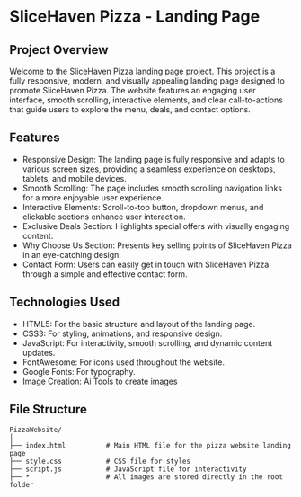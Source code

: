 # SliceHaven Pizza - Landing Page

## Project Overview

Welcome to the SliceHaven Pizza landing page project. This project is a fully responsive, modern, and visually appealing landing page designed to promote SliceHaven Pizza.
The website features an engaging user interface, smooth scrolling, interactive elements, and clear call-to-actions that guide users to explore the menu, deals, and contact options.

## Features

- Responsive Design: The landing page is fully responsive and adapts to various screen sizes, providing a seamless experience on desktops, tablets, and mobile devices.
- Smooth Scrolling: The page includes smooth scrolling navigation links for a more enjoyable user experience.
- Interactive Elements: Scroll-to-top button, dropdown menus, and clickable sections enhance user interaction.
- Exclusive Deals Section: Highlights special offers with visually engaging content.
- Why Choose Us Section: Presents key selling points of SliceHaven Pizza in an eye-catching design.
- Contact Form: Users can easily get in touch with SliceHaven Pizza through a simple and effective contact form.

## Technologies Used

- HTML5: For the basic structure and layout of the landing page.
- CSS3: For styling, animations, and responsive design.
- JavaScript: For interactivity, smooth scrolling, and dynamic content updates.
- FontAwesome: For icons used throughout the website.
- Google Fonts: For typography.
- Image Creation: Ai Tools to create images

## File Structure

```plaintext
PizzaWebsite/
│
├── index.html          # Main HTML file for the pizza website landing page
├── style.css           # CSS file for styles
├── script.js           # JavaScript file for interactivity
├── *                   # All images are stored directly in the root folder

